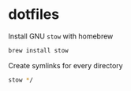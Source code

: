 # dotfiles

Install GNU `stow` with homebrew
```bash
brew install stow
```
Create symlinks for every directory
```bash
stow */
```
